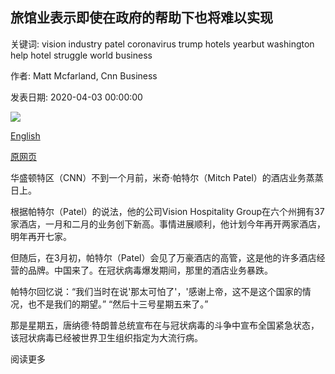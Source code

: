 ## 旅馆业表示即使在政府的帮助下也将难以实现

关键词: vision industry patel coronavirus trump hotels yearbut washington help hotel struggle world business

作者: Matt Mcfarland, Cnn Business

发表日期: 2020-04-03 00:00:00

![](https://cdn.cnn.com/cnnnext/dam/assets/200331144543-jw-marriott-hotel-la-0327-restricted-super-tease.jpg)

[English](Hotel%20industry%20says%20it%20will%20struggle%20to%20get%20by%20even%20with%20government%20help.md)

[原网页](https://edition.cnn.com/2020/04/03/economy/hotel-industry-coronavirus/index.html)

华盛顿特区（CNN）不到一个月前，米奇·帕特尔（Mitch Patel）的酒店业务蒸蒸日上。

根据帕特尔（Patel）的说法，他的公司Vision Hospitality Group在六个州拥有37家酒店，一月和二月的业务创下新高。事情进展顺利，他计划今年再开两家酒店，明年再开七家。

但随后，在3月初，帕特尔（Patel）会见了万豪酒店的高管，这是他的许多酒店经营的品牌。中国来了。在冠状病毒爆发期间，那里的酒店业务暴跌。

帕特尔回忆说：“我们当时在说'那太可怕了'，'感谢上帝，这不是这个国家的情况，也不是我们的期望。” “然后十三号星期五来了。”

那是星期五，唐纳德·特朗普总统宣布在与冠状病毒的斗争中宣布全国紧急状态，该冠状病毒已经被世界卫生组织指定为大流行病。

阅读更多